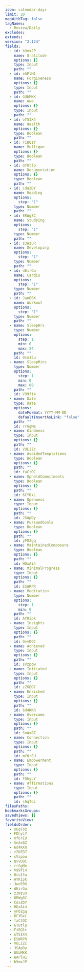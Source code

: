 ```yaml
---
icon: calendar-days
limit: 20
mapWithTag: false
tagNames:
  - Review/Daily
excludes:
extends:
version: "2.124"
fields:
  - id: b9mxJP
    name: Gratitude
    options: []
    type: Input
    path: ""
  - id: eAPlH1
    name: Forgiveness
    options: {}
    type: Input
    path: ""
  - id: GUbMKK
    name: Awe
    options: {}
    type: Input
    path: ""
  - id: oT5IX4
    name: Health
    options: {}
    type: Boolean
    path: ""
  - id: FiBQ1r
    name: Mulligan
    options: {}
    type: Boolean
    path: ""
  - id: GTUtlp
    name: Documentation
    options: {}
    type: Boolean
    path: ""
  - id: CdaZDY
    name: Reading
    options:
      step: "1"
    type: Number
    path: ""
  - id: 8RWg8C
    name: Studying
    options:
      step: "1"
    type: Number
    path: ""
  - id: z3WzuR
    name: Developing
    options:
      step: "1"
    type: Number
    path: ""
  - id: dEirGu
    name: Cardio
    options:
      step: "1"
    type: Number
    path: ""
  - id: JwnE0X
    name: Workout
    options:
      step: "1"
    type: Number
    path: ""
  - name: SleepHrs
    type: Number
    options:
      step: 1
      min: 0
      max: 24
    path: ""
    id: 0cu15u
  - name: SleepMins
    type: Number
    options:
      step: 1
      min: 0
      max: 60
    path: ""
    id: V99fi4
  - name: Date
    type: Date
    options:
      dateFormat: YYYY-MM-DD
      defaultInsertAsLink: "false"
    path: ""
    id: rrGgMe
  - name: Kindness
    type: Input
    options: {}
    path: ""
    id: VULiZc
  - name: AvoidedTemptations
    type: Boolean
    options: {}
    path: ""
    id: faCtOC
  - name: UpheldCommitments
    type: Boolean
    options: {}
    path: ""
    id: 6CYDxL
  - name: Openness
    type: Input
    options: {}
    path: ""
    id: JSApDy
  - name: PursuedGoals
    type: Boolean
    options: {}
    path: ""
    id: yFDZgq
  - name: MaintainedComposure
    type: Boolean
    options: {}
    path: ""
    id: HDxAi4
  - name: MinimalProgress
    type: Input
    options: {}
    path: ""
    id: ESWRPR
  - name: Meditation
    type: Number
    options:
      step: 1
      min: 0
    path: ""
    id: AYRipk
  - name: Insights
    type: Input
    options: {}
    path: ""
    id: QvvDQC
  - name: Achieved
    type: Input
    options: {}
    path: ""
    id: sVzpow
  - name: Initiated
    type: Input
    options: {}
    path: ""
    id: zZKED7
  - name: Enriched
    type: Input
    options: {}
    path: ""
    id: 6d4KKR
  - name: Overcame
    type: Input
    options: {}
    path: ""
    id: SnAxBZ
  - name: Connection
    type: Input
    options: {}
    path: ""
    id: mf6rEU
  - name: Empowerment
    type: Input
    options: {}
    path: ""
    id: FDhyLY
  - name: Affirmations
    type: Input
    options: {}
    path: ""
    id: s6qToz
filesPaths:
bookmarksGroups:
savedViews: []
favoriteView:
fieldsOrder:
  - s6qToz
  - FDhyLY
  - mf6rEU
  - SnAxBZ
  - 6d4KKR
  - zZKED7
  - sVzpow
  - QvvDQC
  - rrGgMe
  - V99fi4
  - 0cu15u
  - AYRipk
  - JwnE0X
  - dEirGu
  - z3WzuR
  - 8RWg8C
  - CdaZDY
  - HDxAi4
  - yFDZgq
  - 6CYDxL
  - faCtOC
  - GTUtlp
  - FiBQ1r
  - oT5IX4
  - ESWRPR
  - VULiZc
  - JSApDy
  - GUbMKK
  - eAPlH1
  - b9mxJP
---
```


